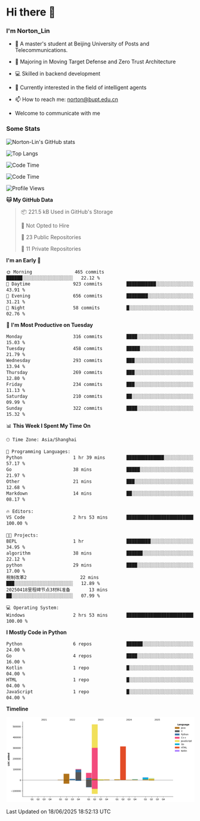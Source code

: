 
# Hi there 👋

### I'm Norton_Lin
- 🏫 A master's student at Beijing University of Posts and Telecommunications.
- 🌱 Majoring in Moving Target Defense and Zero Trust Architecture
- 💻 Skilled in backend development
- 🤖 Currently interested in the field of intelligent agents
- 📫 How to reach me: [norton@bupt.edu.cn](mailto:norton@bupt.edu.cn)

- Welcome to communicate with me

### Some Stats
![Norton-Lin's GitHub stats](https://github-readme-stats.vercel.app/api?username=Norton-Lin&count_private=true&show_icons=true&theme=radical)

![Top Langs](https://github-readme-stats.vercel.app/api/top-langs/?username=Norton-Lin&langs_count=10&layout=compact)

![Code Time](https://github-readme-stats.vercel.app/api/wakatime?username=Norton_Lin)

<!--START_SECTION:waka-->
![Code Time](http://img.shields.io/badge/Code%20Time-984%20hrs%2040%20mins-blue)

![Profile Views](http://img.shields.io/badge/Profile%20Views-0-blue)

**🐱 My GitHub Data** 

> 📦 221.5 kB Used in GitHub's Storage 
 > 
> 🚫 Not Opted to Hire
 > 
> 📜 23 Public Repositories 
 > 
> 🔑 11 Private Repositories 
 > 
**I'm an Early 🐤** 

```text
🌞 Morning                465 commits         ██████░░░░░░░░░░░░░░░░░░░   22.12 % 
🌆 Daytime                923 commits         ███████████░░░░░░░░░░░░░░   43.91 % 
🌃 Evening                656 commits         ████████░░░░░░░░░░░░░░░░░   31.21 % 
🌙 Night                  58 commits          █░░░░░░░░░░░░░░░░░░░░░░░░   02.76 % 
```
📅 **I'm Most Productive on Tuesday** 

```text
Monday                   316 commits         ████░░░░░░░░░░░░░░░░░░░░░   15.03 % 
Tuesday                  458 commits         █████░░░░░░░░░░░░░░░░░░░░   21.79 % 
Wednesday                293 commits         ███░░░░░░░░░░░░░░░░░░░░░░   13.94 % 
Thursday                 269 commits         ███░░░░░░░░░░░░░░░░░░░░░░   12.80 % 
Friday                   234 commits         ███░░░░░░░░░░░░░░░░░░░░░░   11.13 % 
Saturday                 210 commits         ██░░░░░░░░░░░░░░░░░░░░░░░   09.99 % 
Sunday                   322 commits         ████░░░░░░░░░░░░░░░░░░░░░   15.32 % 
```


📊 **This Week I Spent My Time On** 

```text
🕑︎ Time Zone: Asia/Shanghai

💬 Programming Languages: 
Python                   1 hr 39 mins        ██████████████░░░░░░░░░░░   57.17 % 
Go                       38 mins             █████░░░░░░░░░░░░░░░░░░░░   21.97 % 
Other                    21 mins             ███░░░░░░░░░░░░░░░░░░░░░░   12.68 % 
Markdown                 14 mins             ██░░░░░░░░░░░░░░░░░░░░░░░   08.17 % 

🔥 Editors: 
VS Code                  2 hrs 53 mins       █████████████████████████   100.00 % 

🐱‍💻 Projects: 
BEPL                     1 hr                █████████░░░░░░░░░░░░░░░░   34.95 % 
algorithm                38 mins             ██████░░░░░░░░░░░░░░░░░░░   22.12 % 
python                   29 mins             ████░░░░░░░░░░░░░░░░░░░░░   17.00 % 
税制改革2                    22 mins             ███░░░░░░░░░░░░░░░░░░░░░░   12.89 % 
20250418里程碑节点3材料准备       13 mins             ██░░░░░░░░░░░░░░░░░░░░░░░   07.99 % 

💻 Operating System: 
Windows                  2 hrs 53 mins       █████████████████████████   100.00 % 
```

**I Mostly Code in Python** 

```text
Python                   6 repos             ██████░░░░░░░░░░░░░░░░░░░   24.00 % 
Go                       4 repos             ████░░░░░░░░░░░░░░░░░░░░░   16.00 % 
Kotlin                   1 repo              █░░░░░░░░░░░░░░░░░░░░░░░░   04.00 % 
HTML                     1 repo              █░░░░░░░░░░░░░░░░░░░░░░░░   04.00 % 
JavaScript               1 repo              █░░░░░░░░░░░░░░░░░░░░░░░░   04.00 % 
```



**Timeline**

![Lines of Code chart](https://raw.githubusercontent.com/Norton-Lin/Norton-Lin/main/assets/bar_graph.png)


 Last Updated on 18/06/2025 18:52:13 UTC
<!--END_SECTION:waka-->
